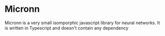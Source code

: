 # Micronn

Micronn is a very small isomporphic javascript library for neural networks.
It is written in Typescript and doesn't contain any dependency